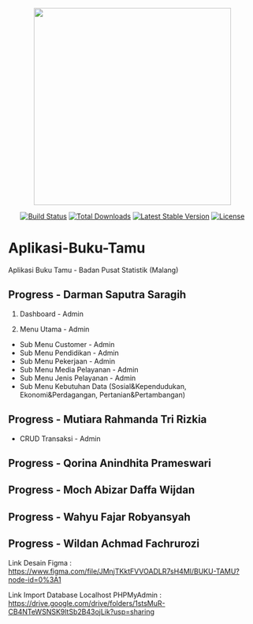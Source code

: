 <p align="center"><a href="https://laravel.com" target="_blank"><img src="https://raw.githubusercontent.com/laravel/art/master/logo-lockup/5%20SVG/2%20CMYK/1%20Full%20Color/laravel-logolockup-cmyk-red.svg" width="400"></a></p>

<p align="center">
<a href="https://travis-ci.org/laravel/framework"><img src="https://travis-ci.org/laravel/framework.svg" alt="Build Status"></a>
<a href="https://packagist.org/packages/laravel/framework"><img src="https://img.shields.io/packagist/dt/laravel/framework" alt="Total Downloads"></a>
<a href="https://packagist.org/packages/laravel/framework"><img src="https://img.shields.io/packagist/v/laravel/framework" alt="Latest Stable Version"></a>
<a href="https://packagist.org/packages/laravel/framework"><img src="https://img.shields.io/packagist/l/laravel/framework" alt="License"></a>
</p>

# Aplikasi-Buku-Tamu
Aplikasi Buku Tamu - Badan Pusat Statistik (Malang)

## Progress - Darman Saputra Saragih

1) Dashboard - Admin

2) Menu Utama - Admin
  * Sub Menu Customer - Admin
  * Sub Menu Pendidikan - Admin
  * Sub Menu Pekerjaan - Admin
  * Sub Menu Media Pelayanan - Admin
  * Sub Menu Jenis Pelayanan - Admin
  * Sub Menu Kebutuhan Data (Sosial&Kependudukan, Ekonomi&Perdagangan, Pertanian&Pertambangan)
  
## Progress - Mutiara Rahmanda Tri Rizkia
   * CRUD Transaksi - Admin

## Progress - Qorina Anindhita Prameswari

## Progress - Moch Abizar Daffa Wijdan			

## Progress - Wahyu Fajar Robyansyah						

## Progress - Wildan Achmad Fachrurozi			

Link Desain Figma : https://www.figma.com/file/JMnjTKktFVVOADLR7sH4Ml/BUKU-TAMU?node-id=0%3A1

Link Import Database Localhost PHPMyAdmin : https://drive.google.com/drive/folders/1stsMuR-CB4NTeWSNSK9ltSb2B43ojLik?usp=sharing






